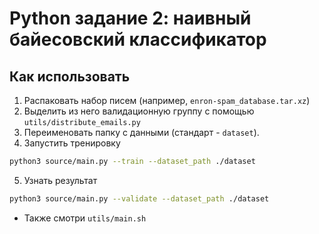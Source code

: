 # Python задание 2: наивный байесовский классификатор

## Как использовать
1. Распаковать набор писем (например, `enron-spam_database.tar.xz`)
2. Выделить из него валидационную группу с помощью `utils/distribute_emails.py`
3. Переименовать папку с данными (стандарт - `dataset`).
4. Запустить тренировку
```bash
python3 source/main.py --train --dataset_path ./dataset
```
5. Узнать результат
```bash
python3 source/main.py --validate --dataset_path ./dataset
```
  
- Также смотри `utils/main.sh`
